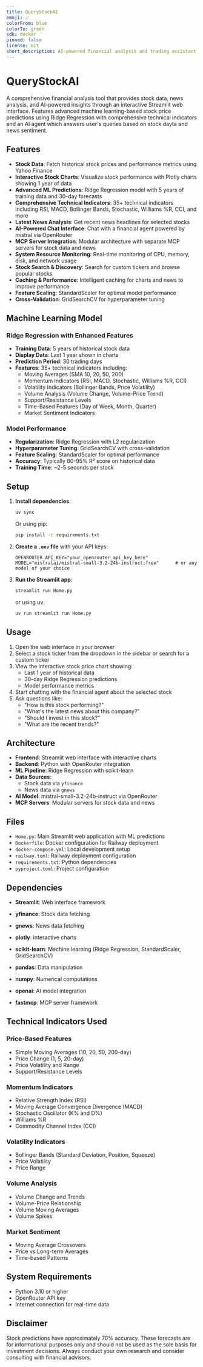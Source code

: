 ```yaml
---
title: QueryStockAI
emoji: 📈
colorFrom: blue
colorTo: green
sdk: docker
pinned: false
license: mit
short_description: AI-powered financial analysis and trading assistant
---
```


# QueryStockAI

A comprehensive financial analysis tool that provides stock data, news analysis, and AI-powered insights through an interactive Streamlit web interface. Features advanced machine learning-based stock price predictions using Ridge Regression with comprehensive technical indicators and an AI agent which answers user's queries based on stock dayta and news sentiment.

## Features

- **Stock Data**: Fetch historical stock prices and performance metrics using Yahoo Finance
- **Interactive Stock Charts**: Visualize stock performance with Plotly charts showing 1 year of data
- **Advanced ML Predictions**: Ridge Regression model with 5 years of training data and 30-day forecasts
- **Comprehensive Technical Indicators**: 35+ technical indicators including RSI, MACD, Bollinger Bands, Stochastic, Williams %R, CCI, and more
- **Latest News Analysis**: Get recent news headlines for selected stocks
- **AI-Powered Chat Interface**: Chat with a financial agent powered by mistral via OpenRouter
- **MCP Server Integration**: Modular architecture with separate MCP servers for stock data and news
- **System Resource Monitoring**: Real-time monitoring of CPU, memory, disk, and network usage
- **Stock Search & Discovery**: Search for custom tickers and browse popular stocks
- **Caching & Performance**: Intelligent caching for charts and news to improve performance
- **Feature Scaling**: StandardScaler for optimal model performance
- **Cross-Validation**: GridSearchCV for hyperparameter tuning

## Machine Learning Model

### Ridge Regression with Enhanced Features

- **Training Data**: 5 years of historical stock data
- **Display Data**: Last 1 year shown in charts
- **Prediction Period**: 30 trading days
- **Features**: 35+ technical indicators including:
  - Moving Averages (SMA 10, 20, 50, 200)
  - Momentum Indicators (RSI, MACD, Stochastic, Williams %R, CCI)
  - Volatility Indicators (Bollinger Bands, Price Volatility)
  - Volume Analysis (Volume Change, Volume-Price Trend)
  - Support/Resistance Levels
  - Time-Based Features (Day of Week, Month, Quarter)
  - Market Sentiment Indicators

### Model Performance

- **Regularization**: Ridge Regression with L2 regularization
- **Hyperparameter Tuning**: GridSearchCV with cross-validation
- **Feature Scaling**: StandardScaler for optimal performance
- **Accuracy**: Typically 80-95% R² score on historical data
- **Training Time**: ~2-5 seconds per stock

## Setup

1. **Install dependencies**:

   ```bash
   uv sync
   ```

   Or using pip:

   ```bash
   pip install -r requirements.txt
   ```

2. **Create a `.env` file** with your API keys:

   ```
   OPENROUTER_API_KEY="your_openrouter_api_key_here"
   MODEL="mistralai/mistral-small-3.2-24b-instruct:free"      # or any model of your choice
   ```

3. **Run the Streamlit app**:

   ```bash
   streamlit run Home.py
   ```

   or using uv:

   ```bash
   uv run streamlit run Home.py
   ```

## Usage

1. Open the web interface in your browser
2. Select a stock ticker from the dropdown in the sidebar or search for a custom ticker
3. View the interactive stock price chart showing:
   - Last 1 year of historical data
   - 30-day Ridge Regression predictions
   - Model performance metrics
4. Start chatting with the financial agent about the selected stock
5. Ask questions like:
   - "How is this stock performing?"
   - "What's the latest news about this company?"
   - "Should I invest in this stock?"
   - "What are the recent trends?"

## Architecture

- **Frontend**: Streamlit web interface with interactive charts
- **Backend**: Python with OpenRouter integration
- **ML Pipeline**: Ridge Regression with scikit-learn
- **Data Sources**:
  - Stock data via `yfinance`
  - News data via `gnews`
- **AI Model**: mistral-small-3.2-24b-instruct via OpenRouter
- **MCP Servers**: Modular servers for stock data and news

## Files

- `Home.py`: Main Streamlit web application with ML predictions
- `Dockerfile`: Docker configuration for Railway deployment
- `docker-compose.yml`: Local development setup
- `railway.toml`: Railway deployment configuration
- `requirements.txt`: Python dependencies
- `pyproject.toml`: Project configuration

## Dependencies

- **Streamlit**: Web interface framework
- **yfinance**: Stock data fetching
- **gnews**: News data fetching
- **plotly**: Interactive charts
- **scikit-learn**: Machine learning (Ridge Regression, StandardScaler, GridSearchCV)
- **pandas**: Data manipulation
- **numpy**: Numerical computations

- **openai**: AI model integration
- **fastmcp**: MCP server framework

## Technical Indicators Used

### Price-Based Features

- Simple Moving Averages (10, 20, 50, 200-day)
- Price Change (1, 5, 20-day)
- Price Volatility and Range
- Support/Resistance Levels

### Momentum Indicators

- Relative Strength Index (RSI)
- Moving Average Convergence Divergence (MACD)
- Stochastic Oscillator (K% and D%)
- Williams %R
- Commodity Channel Index (CCI)

### Volatility Indicators

- Bollinger Bands (Standard Deviation, Position, Squeeze)
- Price Volatility
- Price Range

### Volume Analysis

- Volume Change and Trends
- Volume-Price Relationship
- Volume Moving Averages
- Volume Spikes

### Market Sentiment

- Moving Average Crossovers
- Price vs Long-term Averages
- Time-based Patterns

## System Requirements

- Python 3.10 or higher
- OpenRouter API key
- Internet connection for real-time data

## Disclaimer

Stock predictions have approximately 70% accuracy. These forecasts are for informational purposes only and should not be used as the sole basis for investment decisions. Always conduct your own research and consider consulting with financial advisors.
